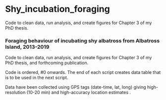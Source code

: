 # Shy_incubation_foraging
Code to clean data, run analysis, and create figures for Chapter 3 of my PhD thesis.

### Foraging behaviour of incubating shy albatross from Albatross Island, 2013-2019
Code to clean data, run analysis, and create figures for Chapter 3 of my PhD thesis, and forthcoming publication.  

Code is ordered, #0 onwards. The end of each script creates data table that is to be used in the next script. 

Data have been collected using GPS tags (date-time, lat, long) giving high-resolution (10-20 min) and high-accuracy location estimates . 
